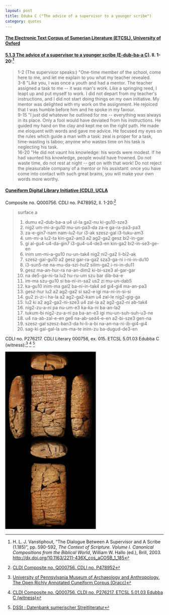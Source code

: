 ```yaml
---
layout: post
title: Eduba C ("The advice of a supervisor to a younger scribe")
category: quotes
---
```


#### [The Electronic Text Corpus of Sumerian Literature (ETCSL), University of Oxford](https://etcsl.orinst.ox.ac.uk/)

#### [5.1.3 The advice of a supervisor to a younger scribe (E-dub-ba-a C)](https://etcsl.orinst.ox.ac.uk/section5/tr513.htm). ll. 1-20:[^1]

[^1]: H. L. J. Vanstiphout, “The Dialogue Between A Supervisor and A Scribe (1.185)”, pp. 590-592, *The Context of Scripture. Volume I. Canonical Compositions from the Biblical World*, William W. Hallo (ed.), Brill, 2003. <http://dx.doi.org/10.1163/2211-436X_cos_aCOSB_1_185>

> 1-2 (The supervisor speaks:) "One-time member of the school, come here to me, and let me explain to you what my teacher revealed.  
> 3-8 "Like you, I was once a youth and had a mentor. The teacher assigned a task to me -- it was man's work. Like a springing reed, I leapt up and put myself to work. I did not depart from my teacher's instructions, and I did not start doing things on my own initiative. My mentor was delighted with my work on the assignment. He rejoiced that I was humble before him and he spoke in my favour.  
> 9-15 "I just did whatever he outlined for me -- everything was always in its place. Only a fool would have deviated from his instructions. He guided my hand on the clay and kept me on the right path. He made me eloquent with words and gave me advice. He focused my eyes on the rules which guide a man with a task: zeal is proper for a task, time-wasting is taboo; anyone who wastes time on his task is neglecting his task.  
> 16-20 "He did not vaunt his knowledge: his words were modest. If he had vaunted his knowledge, people would have frowned. Do not waste time, do not rest at night -- get on with that work! Do not reject the pleasurable company of a mentor or his assistant: once you have come into contact with such great brains, you will make your own words more worthy.

#### [Cuneiform Digital Library Initiative (CDLI), UCLA](https://cdli.ucla.edu/)

Composite no. Q000756. CDLI no. P478952, ll. 1-20:[^2]

> surface a  
> 1. dumu e2-dub-ba-a u4 ul-la ga2-nu ki-gu10-sze3  
> 2. nig2 um-mi-a-gu10 mu-un-pa3-da za-e ga-ra-pa3-pa3  
> 3. za-e-gin7-nam nam-lu2-tur i3-ak szesz-gal i3-tuku-am3  
> 4. um-mi-a lu2-ta kin-ga2-am3 a2 ag2-ga2 gesz bi2-in-gar  
> 5. gi al-gu4-u4-da-gin7 i3-gu4-u4-de3-en kin-ga2 bi2-in-se3-ge-en  
> 6. inim um-mi-a-gu10 nu-un-tak4 nig2 ni2-ga2 li-bi2-ak  
> 7. szesz-gal-gu10 a2 gesz gar-ra-ga2 sza3-ga-ni i-ni-in-du10  
> 8. i3-sun5-ne na-mu-da-szi-hul2 silim-ga2 i-ni-in-du11  
> 9. gesz ma-an-hur-ra na-an-dim2 ki-bi-sze3 al-gar-gar  
> 10. na de5-ga-ni-ta lu2 hu-ru-um szu bar dib-ba-e  
> 11. im-ma szu-gu10 si ba-ni-in-sa2 us2 zi mu-un-dab5  
> 12. ka-gu10 inim-ma gal2 ba-ni-in-tak4 ad gi4-gi4 ma-an-pa3  
> 13. gesz-hur lu2 a2 ag2-ga2 si sa2-e igi ma-ni-in-si-si  
> 14. gu2 zi-zi-i ha-la a2 ag2-ga2-kam u4 zal-le nig2-gig-ga  
> 15. lu2 ki a2 ag2-ga2-ni-sze3 u4 zal-la a2 ag2-ga2-ni ab-tak4  
> 16. nig2-zu-a-ni pa nu-um-e3 ka-ka-ni ba-an-la2  
> 17. tukum-bi nig2-zu-a-ni pa ba-an-e3 igi mu-un-suh-suh-u3-ne  
> 18. u4 na-ab-zal-e-en ge6 na-ab-sed4-e-en a2-bi-sze3 gen-na  
> 19. szesz-gal szesz-ban3-da hi-li-a-bi na-an-na-ni-ib-gi4-gi4  
> 20. sag-ki gal-gal-la um-ma-te inim-zu ba-dugud-de3-en

[^2]: [CLDI Composite no. Q000756. CDLI no. P478952](https://cdli.ucla.edu/P478952)

CDLI no. P276217. CDLI Literary 000756, ex. 015. ETCSL 5.01.03 Edubba C (witness):[^3] [^4] [^5]

[![CDLI no. P276217. CDLI Literary 000756, ex. 015](/assets/images/P276217.png)](https://cdli.ucla.edu/search/archival_view.php?ObjectID=P276217)

[^3]: [University of Pennsylvania Museum of Archaeology and Anthropology. The Open Richly Annotated Cuneiform Corpus (Oracc)](http://oracc.museum.upenn.edu/)

[^4]: [CLDI Composite no. Q000756. CLDI no. P276217. ETCSL 5.01.03 Edubba C (witness)](https://cdli.ucla.edu/search/archival_view.php?ObjectID=P276217)

[^5]: [DSSt : Datenbank sumerischer Streitliteratur](http://oracc.museum.upenn.edu/dsst/pager)